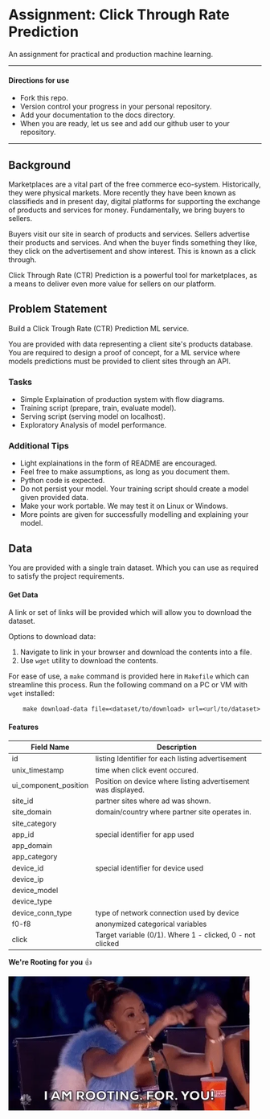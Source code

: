 # Assignment: Click Through Rate Prediction

An assignment for practical and production machine learning.

--------------------------
#### Directions for use

- Fork this repo.
- Version control your progress in your personal repository.
- Add your documentation to the docs directory.
- When you are ready, let us see and add our github user to your repository.

-----------------------

## Background

Marketplaces are a vital part of the free commerce eco-system. Historically, they were physical markets. More recently they have been known as classifieds and in present day, digital platforms for supporting the exchange of products and services for money. Fundamentally, we bring buyers to sellers.

Buyers visit our site in search of products and services. Sellers advertise their products and services. And when the buyer finds something they like, they click on the advertisement and show interest. This is known as a click through.

Click Through Rate (CTR) Prediction is a powerful tool for marketplaces, as a means to deliver even more value for sellers on our platform.

## Problem Statement

Build a Click Trough Rate (CTR) Prediction ML service.

You are provided with data representing a client site's products database. You are required to design a proof of concept, for a ML service where models predictions must be provided to client sites through an API.

### Tasks

- Simple Explaination of production system with flow diagrams.
- Training script (prepare, train, evaluate model).
- Serving script (serving model on localhost).
- Exploratory Analysis of model performance.

### Additional Tips

- Light explainations in the form of README are encouraged.
- Feel free to make assumptions, as long as you document them.
- Python code is expected.
- Do not persist your model. Your training script should create a model given provided data.
- Make your work portable. We may test it on Linux or Windows.
- More points are given for successfully modelling and explaining your model.

## Data

You are provided with a single train dataset. Which you can use as required to satisfy the project requirements.

#### Get Data

A link or set of links will be provided which will allow you to download the dataset.

Options to download data:
1. Navigate to link in your browser and download the contents into a file.
2. Use `wget` utility to download the contents.

For ease of use, a `make` command is provided here in `Makefile` which can streamline this process.
Run the following command on a PC or VM with `wget` installed:

```
    make download-data file=<dataset/to/download> url=<url/to/dataset>
```

#### Features

| Field Name | Description |
|--|--|
| id | listing Identifier for each listing advertisement |
| unix_timestamp | time when click event occured. |
| ui_component_position | Position on device where listing advertisement was displayed. |
| site_id | partner sites where ad was shown. |
| site_domain | domain/country where partner site operates in. |
| site_category | | 
| app_id | special identifier for app used |
| app_domain | |
| app_category | |
| device_id | special identifier for device used |
| device_ip | |
|device_model | |
| device_type | |
| device_conn_type | type of network connection used by device |
| f0-f8 | anonymized categorical variables |
| click | Target variable (0/1). Where 1 - clicked, 0 - not clicked |

**We're Rooting for you** :+1:

![We are rooting for you.](images/rooting4you.webp)

